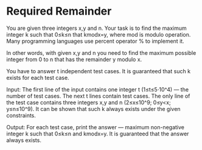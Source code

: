 # Required Remainder
You are given three integers x,y and n. Your task is to find the maximum integer k such that 0≤k≤n that kmodx=y, where mod is modulo operation. Many programming languages use percent operator % to implement it.

In other words, with given x,y and n you need to find the maximum possible integer from 0 to n that has the remainder y modulo x.

You have to answer t independent test cases. It is guaranteed that such k exists for each test case.

Input: The first line of the input contains one integer t (1≤t≤5⋅10^4) — the number of test cases. The next t lines contain test cases.
The only line of the test case contains three integers x,y and n (2≤x≤10^9; 0≤y<x; y≤n≤10^9).
It can be shown that such k always exists under the given constraints.

Output: For each test case, print the answer — maximum non-negative integer k such that 0≤k≤n and kmodx=y. It is guaranteed that the answer always exists.